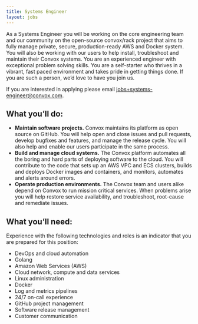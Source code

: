 ```yaml
---
title: Systems Engineer
layout: jobs
---
```


As a Systems Engineer you will be working on the core engineering team and our community on the open-source convox/rack project that aims to fully manage private, secure, production-ready AWS and Docker system. You will also be working with our users to help install, troubleshoot and maintain their Convox systems. You are an experienced engineer with exceptional problem solving skills. You are a self-starter who thrives in a vibrant, fast paced environment and takes pride in getting things done. If you are such a person, we’d love to have you join us.   

If you are interested in applying please email [jobs+systems-engineer@convox.com](mailto:jobs+systems-engineer@convox.com). 

## What you’ll do:
- **Maintain software projects.** Convox maintains its platform as open source on GitHub. You will help open and close issues and pull requests, develop bugfixes and features, and manage the release cycle. You will also help and enable our users participate in the same process.
- **Build and manage cloud systems.** The Convox platform automates all the boring and hard parts of deploying software to the cloud. You will contribute to the code that sets up an AWS VPC and ECS clusters, builds and deploys Docker images and containers, and monitors, automates and alerts around errors.
- **Operate production environments.** The Convox team and users alike depend on Convox to run mission critical services. When problems arise you will help restore service availability, and troubleshoot, root-cause and remediate issues.

## What you’ll need:
Experience with the following technologies and roles is an indicator that you are prepared for this position: 

- DevOps and cloud automation
- Golang
- Amazon Web Services (AWS)
- Cloud network, compute and data services
- Linux administration
- Docker
- Log and metrics pipelines
- 24/7 on-call experience
- GitHub project management
- Software release management
- Customer communication  
